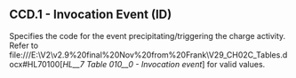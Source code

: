 ## CCD.1 - Invocation Event (ID)

Specifies the code for the event precipitating/triggering the charge activity. Refer to file:///E:\V2\v2.9%20final%20Nov%20from%20Frank\V29_CH02C_Tables.docx#HL70100[_HL__7 Table 010__0 - Invocation_ _event_] for valid values.
